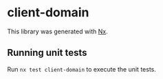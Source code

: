 # client-domain

This library was generated with [Nx](https://nx.dev).

## Running unit tests

Run `nx test client-domain` to execute the unit tests.
